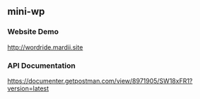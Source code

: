 ## mini-wp

### Website Demo

http://wordride.mardii.site

### API Documentation

https://documenter.getpostman.com/view/8971905/SW18xFR1?version=latest

